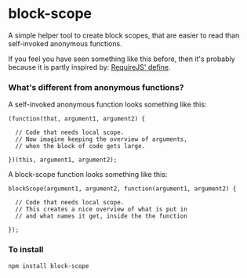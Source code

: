 # block-scope

A simple helper tool to create block scopes, that are easier to read than self-invoked anonymous functions.

If you feel you have seen something like this before, then it's probably because it is partly inspired by: [RequireJS' define](http://requirejs.org/docs/api.html#define).

### What's different from anonymous functions?

A self-invoked anonymous function looks something like this:
```
(function(that, argument1, argument2) {

  // Code that needs local scope.
  // Now imagine keeping the overview of arguments,
  // when the block of code gets large.

})(this, argument1, argument2);
```

A block-scope function looks something like this:
```
blockScope(argument1, argument2, function(argument1, argument2) {

  // Code that needs local scope.
  // This creates a nice overview of what is put in
  // and what names it get, inside the the function

});
```

### To install

	npm install block-scope

